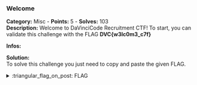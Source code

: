 ### Welcome
**Category:** Misc - **Points:** 5 - **Solves:** 103  
**Description:** Welcome to DaVinciCode Recruitment CTF! To start, you can validate this challenge with the FLAG **DVC{w3lc0m3_c7f}**

**Infos:**


**Solution:**  
To solve this challenge you just need to copy and paste the given FLAG.

<details>
  <summary>:triangular_flag_on_post: FLAG</summary>

  ```
  DVC{w3lc0m3_c7f}
  ```
</details>

